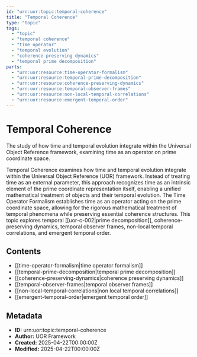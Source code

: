 ```yaml
---
id: "urn:uor:topic:temporal-coherence"
title: "Temporal Coherence"
type: "topic"
tags:
  - "topic"
  - "temporal coherence"
  - "time operator"
  - "temporal evolution"
  - "coherence-preserving dynamics"
  - "temporal prime decomposition"
parts:
  - "urn:uor:resource:time-operator-formalism"
  - "urn:uor:resource:temporal-prime-decomposition"
  - "urn:uor:resource:coherence-preserving-dynamics"
  - "urn:uor:resource:temporal-observer-frames"
  - "urn:uor:resource:non-local-temporal-correlations"
  - "urn:uor:resource:emergent-temporal-order"
---
```


# Temporal Coherence

The study of how time and temporal evolution integrate within the Universal Object Reference framework, examining time as an operator on prime coordinate space.

Temporal Coherence examines how time and temporal evolution integrate within the Universal Object Reference (UOR) framework. Instead of treating time as an external parameter, this approach recognizes time as an intrinsic element of the prime coordinate representation itself, enabling a unified mathematical treatment of objects and their temporal evolution. The Time Operator Formalism establishes time as an operator acting on the prime coordinate space, allowing for the rigorous mathematical treatment of temporal phenomena while preserving essential coherence structures. This topic explores temporal [[uor-c-002|prime decomposition]], coherence-preserving dynamics, temporal observer frames, non-local temporal correlations, and emergent temporal order.

## Contents

- [[time-operator-formalism|time operator formalism]]
- [[temporal-prime-decomposition|temporal prime decomposition]]
- [[coherence-preserving-dynamics|coherence preserving dynamics]]
- [[temporal-observer-frames|temporal observer frames]]
- [[non-local-temporal-correlations|non local temporal correlations]]
- [[emergent-temporal-order|emergent temporal order]]

## Metadata

- **ID:** urn:uor:topic:temporal-coherence
- **Author:** UOR Framework
- **Created:** 2025-04-22T00:00:00Z
- **Modified:** 2025-04-22T00:00:00Z
